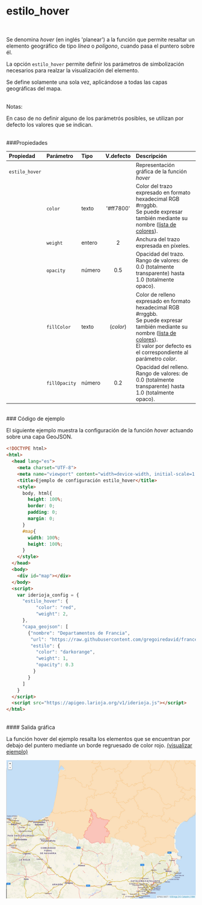 # estilo_hover
<br />

Se denomina *hover* (en inglés 'planear') a la función que permite resaltar un elemento geográfico de tipo *línea* o *polígono*, cuando pasa el puntero sobre él.

La opción `estilo_hover` permite definir los parámetros de simbolización necesarios para realzar la visualización del elemento.

Se define solamente una sola vez, aplicándose a todas las capas geográficas del mapa.

<br />Notas:

En caso de no definir alguno de los parámetrós posibles, se utilizan por defecto los valores que se indican.

<br />
###Propiedades
<br />

Propiedad|Parámetro|Tipo|V.defecto|Descripción
:---|:---|:---|:---:|:---
`estilo_hover`| | | |Representación gráfica de la función *hover*
||`color`|texto|'#ff7800'|Color del trazo expresado en formato hexadecimal RGB #rrggbb.</br>Se puede expresar también mediante su nombre ([lista de colores](https://www.w3.org/TR/SVG/types.html#ColorKeywords)).
||`weight`|entero|2|Anchura del trazo expresada en píxeles.
||`opacity`|número|0.5|Opacidad del trazo.</br>Rango de valores: de 0.0 (totalmente transparente) hasta 1.0 (totalmente opaco).
||`fillColor`|texto|(*color*)|Color de relleno expresado en formato hexadecimal RGB #rrggbb.</br>Se puede expresar también mediante su nombre ([lista de colores](https://www.w3.org/TR/SVG/types.html#ColorKeywords)).</br>El valor por defecto es el correspondiente al parámetro *color*.
||`fillOpacity` |número|0.2|Opacidad del relleno.</br>Rango de valores: de 0.0 (totalmente transparente) hasta 1.0 (totalmente opaco).

<br />
### Código de ejemplo
<br />

El siguiente ejemplo muestra la configuración de la función *hover* actuando sobre una capa GeoJSON.

```html
<!DOCTYPE html>
<html>
  <head lang="es">
    <meta charset="UTF-8">
    <meta name="viewport" content="width=device-width, initial-scale=1.0, maximum-scale=1.0, user-scalable=no" />
    <title>Ejemplo de configuración estilo_hover</title>
    <style>
      body, html{
        height: 100%;
        border: 0;
        padding: 0;
        margin: 0;
      }
      #map{
        width: 100%;
        height: 100%;
      }
    </style>
  </head>
  <body>
    <div id="map"></div>
  </body>
  <script>
    var iderioja_config = {
      "estilo_hover": {
           "color": "red",
           "weight": 2,
      },
      "capa_geojson": [
        {"nombre": "Departamentos de Francia",
         "url": "https://raw.githubusercontent.com/gregoiredavid/france-geojson/master/departements.geojson",
         "estilo": {
           "color": "darkorange",
           "weight": 1,
           "opacity": 0.3
          }
        }
      ]
    }
  </script>
  <script src="https://apigeo.larioja.org/v1/iderioja.js"></script>
</html>
```

<br />
#### Salida gráfica
<br />

La función hover del ejemplo resalta los elementos que se encuentran por debajo del puntero mediante un borde regruesado de color rojo. [(visualizar ejemplo)](https://iderioja.github.io/doc_api_iderioja/ejemplo_opcion_estilo_hover)

![Ejemplo opción estilo_hover](/img/opciones_estilo_hover_salida_grafica.jpg "Ejemplo opción estilo_hover")
